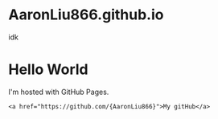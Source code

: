 # AaronLiu866.github.io
idk
<!DOCTYPE html>
<html>
<body>
<h1>Hello World</h1>
<p>I'm hosted with GitHub Pages.</p>
<div>

    <a href="https://github.com/{AaronLiu866}">My gitHub</a>

</div>
</body>
</html>
